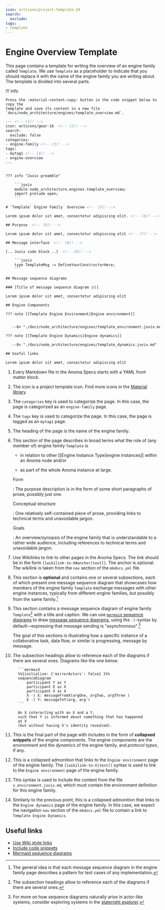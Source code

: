 ```yaml
---
icon: octicons/project-template-24
search:
  exclude:
tags:
- template
---
```


# Engine Overview Template

This page contains a template for writing the overview of an engine family
called `Template`. We use `Template` as a placeholder to indicate that you should
replace it with the name of the engine family you are writing about. The
template is divided into several parts.

!!! info

    Press the :material-content-copy: button in the code snippet below to copy the
    template and save its content in a new file
    `docs/node_architecture/engines/template_overview.md`.

```html linenums="1" title="docs/node_architecture/engines/template_overview.md"
--- <!-- (1)! -->
icon: octicons/gear-16  <!-- (2)! -->
search:
  exclude: false
categories:
- engine-family <!-- (3)! -->
tags:
- mytag1 <!-- (4)! -->
- engine-overview
---


??? info "Juvix preamble"

    ```juvix
    module node_architecture.engines.template_overview;
    import prelude open;
    ```

# `Template` Engine Family  Overview <!-- (5)! -->

Lorem ipsum dolor sit amet, consectetur adipiscing elit. <!-- (6)! -->

## Purpose  <!-- (6)! -->

Lorem ipsum dolor sit amet, consectetur adipiscing elit <!-- (7)! -->

## Message interface  <!-- (8)! -->

[.. Juvix code block ..]  <!-- (9)! -->

    ```juvix
    type TemplateMsg := DefineYourConstructorHere;
    ```

## Message sequence diagrams

### [Title of message sequence diagram ⟨𝑖⟩]

Lorem ipsum dolor sit amet, consectetur adipiscing elit

## Engine Components

??? note [[Template Engine Environment|Engine environment]]


   --8< "./docs/node_architecture/engines/template_environment.juvix.md"

??? note [[Template Engine Dynamics|Engine dynamics]]

   --8< "./docs/node_architecture/engines/template_dynamics.juvix.md"

## Useful links

Lorem ipsum dolor sit amet, consectetur adipiscing elit
```

<!-- --8<-- [start:annotations] -->
1. Every Markdown file in the Anoma Specs starts with a YAML front matter block.

2. The icon is a project template icon. Find more icons in the
   [Material
   library](https://squidfunk.github.io/mkdocs-material/reference/icons-emojis/?h=icons).

3. The `categories` key is used to categorize the page. In this case, the page is
   categorized as an `engine-family` page.

4. The `tags` key is used to categorize the page. In this case, the page is
   tagged as an `mytag1` page.

5. The heading of the page is the name of the engine family.

6. This section of the page describes in broad terms what the role of (any member of) engine family `Template` is
	- in relation to other [[Engine Instance Type|engine instances]]
    within an Anoma node and/or

	- as part of the whole Anoma instance at large.

	Form

	:   The purpose description is in the form of
        some short paragraphs of prose, possibly just one.

	Conceptual structure

	: One relatively self-contained piece of prose,
	providing links to technical terms and unavoidable jargon.

    Goals

    : An overview/synopsis of the engine family that is
      understandable to a rather wide audience,
      including references to technical terms and unavoidable jargon.

7. Use Wikilinks to link to other pages in the Anoma Specs. The link should be
   in the form `[[wikilink-to-X#anchor|text]]`. The anchor is optional. The
   wikilink is taken from the `nav` section of the `mkdocs.yml` file.

8. This section is **optional** and contains one or several subsections, each of
    which present one message sequence diagram that showcases how members of the
	engine family `Template` exchange messages with other engine instances,
    typically from different engine families, but possibly from the same
    family.[^0]

9.  This section contains a message sequence diagram of engine family `Template`[^01]
    with a title and caption. We can use [`mermaid` sequence
    diagrams](https://mermaid.js.org/syntax/sequenceDiagram.html) to draw
    [message sequence
    diagrams](https://www.uml-diagrams.org/sequence-diagrams.html), using the
    `-)`-syntax by default—expressing that message sending is
    "asynchronous".[^00]

    The goal of this sections is illustrating how a specific instance of a
    collaborative task, data flow, or similar is progressing, message by
    message.


10. The subsection headings allow to reference each of the diagrams if there are
   several ones. Diagrams like the one below.
   <figure markdown="span">

    ```mermaid
    %%{initialize: {'mirrorActors': false} }%%
    sequenceDiagram
        participant Y as Y
        participant E as X
        participant X as X
        X -) E: messageFromX(argOne, argTwo, argThree )
        E -) Y: messageToY(arg, arg')
    ```

   <figcaption markdown="span">

    An X interacting with an X and a Y,
    such that Y is informed about something that has happened at X
    (but without having X's identity revealed).
   </figcaption>
   </figure>

11. This is the final part of the page with includes in the form of **collapsed
    snippets** of the engine components. The engine components are the _environment_
    and the _dynamics_ of the engine family, and _protocol types_, if any.

12. This is a collapsed admonition that links to the `Engine environment` page
    of the engine family. The `[[wikilink-to-X|text]]` syntax is used to link to
    the `Engine environment` page of the engine family.

13. This syntax is used to include the content from the file
    `x_environment.juvix.md`, which must contain the environment definition for
    this engine family.

14. Similarly to the previous point, this is a collapsed admonition that links
    to the `Engine dynamics` page of the engine family. In this case, we expect
    the navigation `nav` section of the `mkdocs.yml` file to contain a link to
    `Template Engine Dynamics`.
<!-- --8<-- [end:annotations] -->


## Useful links

- [Use Wiki style links](./../../md/links.md)
- [Include code snippets](./../../md/snippets.md)
- [Mermaid sequence
  diagrams](https://mermaid.js.org/syntax/sequenceDiagram.html)

<!-- footnotes -->

[^0]: The general idea is that each message sequence diagram in the engine
	family page describes a pattern for test cases of any implementation.

[^01]: The subsection headings allow to reference each of the diagrams if there
    are several ones.

[^00]:
    For more on how sequence diagrams naturally arise in actor-like systems,
    consider exploring systems in the
	[stateright explorer](https://www.stateright.rs/seeking-consensus.html#stateright-explorer).

[^000]: Similar goal to [UML use case diagrams](https://www.uml-diagrams.org/use-case-diagrams.html).

